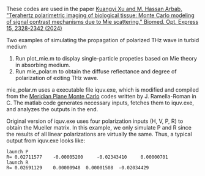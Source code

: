 These codes are used in the paper [Kuangyi Xu and M. Hassan Arbab, "Terahertz polarimetric imaging of biological tissue: Monte Carlo modeling of signal contrast mechanisms due to Mie scattering," Biomed. Opt. Express 15, 2328-2342 (2024)](https://doi.org/10.1364/BOE.515623)


Two examples of simulating the propagation of polarized THz wave in turbid medium
1. Run plot_mie.m to display single-particle propeties based on Mie theory in absorbing medium.
2. Run mie_polar.m to obtain the diffuse reflectance and degree of polarization of exiting THz wave.

mie_polar.m uses a executable file iquv.exe, which is modified and compiled from the [Meridian Plane Monte Carlo](https://omlc.org/software/polarization/index.html) codes written by J. Ramella-Roman in C. The matlab code generates necessary inputs, fetches them to iquv.exe, and analyzes the outputs in the end.

Original version of iquv.exe uses four polarization inputs (H, V, P, R) to obtain the Mueller matrix. In this example, we only simulate P and R since the results of all linear polarizations are virtually the same. Thus, a typical output from iquv.exe looks like:
```
launch P
R= 0.02711577	 -0.00005200	 -0.02343410	 0.00000701
launch R
R= 0.02691129	 0.00000948	 0.00001508	 -0.02034429
```
